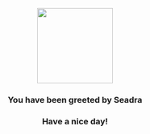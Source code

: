 <p align="center">
    <img src="https://raw.githubusercontent.com/PokeAPI/sprites/master/sprites/pokemon/117.png" width="150" height="150">
</p>
<h3 align="center">You have been greeted by  <b>Seadra</b></h3>
<h3 align="center">Have a nice day!</h3>
